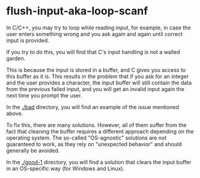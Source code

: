 # flush-input-aka-loop-scanf

In C/C++, you may try to loop while reading input, for example, in case the user enters something wrong and you ask again and again until correct input is provided.

If you try to do this, you will find that C's input handling is not a walled garden.

This is because the input is stored in a buffer, and C gives you access to this buffer as it is. This results in the problem that if you ask for an integer and the user provides a character, the input buffer will still contain the data from the previous failed input, and you will get an invalid input again the next time you prompt the user.

In the [./bad](./bad) directory, you will find an example of the issue mentioned above.

To fix this, there are many solutions. However, all of them suffer from the fact that cleaning the buffer requires a different approach depending on the operating system. The so-called "OS-agnostic" solutions are not guaranteed to work, as they rely on "unexpected behavior" and should generally be avoided.

In the [./good-1](./good-1) directory, you will find a solution that clears the input buffer in an OS-specific way (for Windows and Linux).
